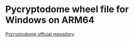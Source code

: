 # Pycryptodome wheel file for Windows on ARM64

[Pycryptodome official repository](https://github.com/Legrandin/pycryptodome)